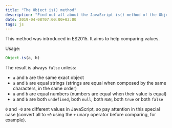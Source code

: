 ```yaml
---
title: "The Object is() method"
description: "Find out all about the JavaScript is() method of the Object object"
date: 2019-04-08T07:00:00+02:00
tags: js
---
```


This method was introduced in ES2015. It aims to help comparing values.

Usage:

```js
Object.is(a, b)
```

The result is always `false` unless:

- `a` and `b` are the same exact object
- `a` and `b` are equal strings (strings are equal when composed by the same characters, in the same order)
- `a` and `b` are equal numbers (numbers are equal when their value is equal)
- `a` and `b` are both `undefined`, both `null`, both `NaN`, both `true` or both `false`

`0` and `-0` are different values in JavaScript, so pay attention in this special case (convert all to `+0` using the `+` unary operator before comparing, for example).
